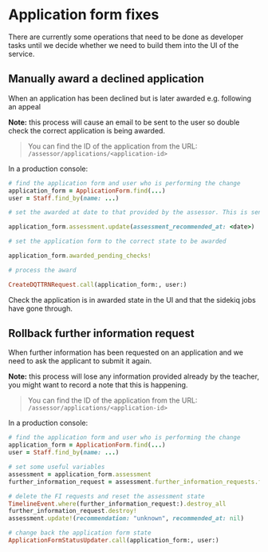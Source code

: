 # Application form fixes

There are currently some operations that need to be done as developer tasks until we decide whether we need to build them into the UI of the service.

## Manually award a declined application

When an application has been declined but is later awarded e.g. following an appeal

**Note:** this process will cause an email to be sent to the user so double check the correct application is being awarded.

> You can find the ID of the application from the URL: `/assessor/applications/<application-id>`

In a production console:

```ruby
# find the application form and user who is performing the change
application_form = ApplicationForm.find(...)
user = Staff.find_by(name: ...)

# set the awarded at date to that provided by the assessor. This is sent to DQT and will form part of the teacher record

application_form.assessment.update(assessment_recommended_at: <date>)

# set the application form to the correct state to be awarded

application_form.awarded_pending_checks!

# process the award

CreateDQTTRNRequest.call(application_form:, user:)
```

Check the application is in awarded state in the UI and that the sidekiq jobs have gone through.

## Rollback further information request

When further information has been requested on an application and we need to ask the applicant to submit it again.

**Note:** this process will lose any information provided already by the teacher, you might want to record a note that this is happening.

> You can find the ID of the application from the URL: `/assessor/applications/<application-id>`

In a production console:

```ruby
# find the application form and user who is performing the change
application_form = ApplicationForm.find(...)
user = Staff.find_by(name: ...)

# set some useful variables
assessment = application_form.assessment
further_information_request = assessment.further_information_requests.first

# delete the FI requests and reset the assessment state
TimelineEvent.where(further_information_request:).destroy_all
further_information_request.destroy!
assessment.update!(recommendation: "unknown", recommended_at: nil)

# change back the application form state
ApplicationFormStatusUpdater.call(application_form:, user:)
```
